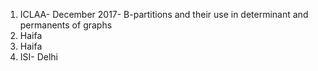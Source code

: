 1. ICLAA- December 2017- B-partitions and their use in determinant and permanents of graphs
2. Haifa
3. Haifa
4. ISI- Delhi
